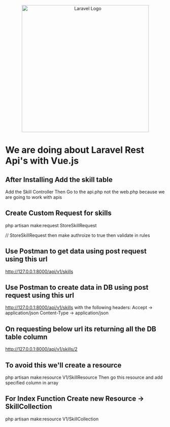 <p align="center"><a href="https://laravel.com" target="_blank"><img src="https://raw.githubusercontent.com/laravel/art/master/logo-lockup/5%20SVG/2%20CMYK/1%20Full%20Color/laravel-logolockup-cmyk-red.svg" width="400" alt="Laravel Logo"></a></p>

# We are doing about Laravel Rest Api's with Vue.js

## After Installing Add the skill table
Add the Skill Controller 
Then Go to the api.php not the web.php because we are going to work with apis

## Create Custom Request for skills
php artisan make:request StoreSkillRequest

// StoreSkillRequest
then make authroize to true
then validate in rules

## Use Postman to get data using post request using this url
http://127.0.0.1:8000/api/v1/skills

## Use Postman to create data in DB using post request using this url
http://127.0.0.1:8000/api/v1/skills
with the following headers:
Accept -> application/json
Content-Type -> application/json

## On requesting below url its returning all the DB table column
http://127.0.0.1:8000/api/v1/skills/2

## To avoid this we'll create a resource
php artisan make:resource V1/SkillResource
Then go this resource and add specified column in array

## For Index Function Create new Resource -> SkillCollection
php artisan make:resource V1/SkillCollection
